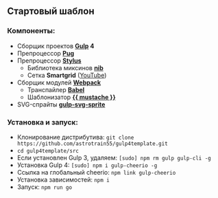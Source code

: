 ## Стартовый шаблон

### Компоненты:
* Сборщик проектов **[Gulp](https://gulpjs.com/) 4**
* Препроцессор **[Pug](https://pugjs.org/)**
* Препроцессор **[Stylus](http://stylus-lang.com/)**
  * Библиотека миксинов **[nib](http://stylus.github.io/nib/)**
  * Сетка **Smartgrid** ([YouTube](https://www.youtube.com/watch?v=KFVoIzaGPYg&list=PLyeqauxei6je28tJvioIsE0bYnARh0UVz))
* Сборщик модулей **[Webpack](https://webpack.js.org/)**
  * Транспайлер **[Babel](https://babeljs.io/)**
  * Шаблонизатор **[{{ mustache }}](http://mustache.github.io/)**
* SVG-спрайты **[gulp-svg-sprite](https://github.com/jkphl/gulp-svg-sprite)**

### Установка и запуск:
* Клонирование дистрибутива:
```git clone https://github.com/astrotrain55/gulp4template.git```
* ```cd gulp4template/src```
* Если установлен Gulp 3, удаляем:
```[sudo] npm rm gulp gulp-cli -g```
* Установка Gulp 4:
```[sudo] npm i gulp-cheerio -g```
* Ссылка на глобальный cheerio:
```npm link gulp-cheerio```
* Установка зависимостей:
```npm i```
* Запуск:
```npm run go```
